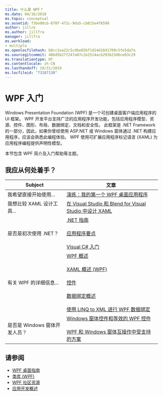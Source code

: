 ```yaml
---
title: 什么是 WPF？
ms.date: 04/16/2018
ms.topic: conceptual
ms.assetid: f3be98cb-870f-472c-9da5-cb815e4f6598
author: jillre
ms.author: jillfra
manager: jillfra
ms.workload:
- multiple
ms.openlocfilehash: b8cc1ea22c5cdbe85bf1d24d1641709c5fe5da7a
ms.sourcegitcommit: 40bd5b27f247a07c2e2514acb293b23d6ce03c29
ms.translationtype: HT
ms.contentlocale: zh-CN
ms.lasthandoff: 10/31/2019
ms.locfileid: "73187130"
---
```

# <a name="get-started-with-wpf"></a>WPF 入门

Windows Presentation Foundation (WPF) 是一个可创建桌面客户端应用程序的 UI 框架。 WPF 开发平台支持广泛的应用程序开发功能，包括应用程序模型、资源、控件、图形、布局、数据绑定、文档和安全性。 此框架是 .NET Framework 的一部分，因此，如果你曾经使用 ASP.NET 或 Windows 窗体通过 .NET 构建应用程序，应该会熟悉此编程体验。 WPF 使用可扩展应用程序标记语言 (XAML) 为应用程序编程提供声明性模型。

本节包含 WPF 简介及入门帮助等主题。

## <a name="where-should-i-start"></a>我应从何处着手？

|Subject|文章|
|-|-|
|我希望直接开始使用...|[演练：我的第一个 WPF 桌面应用程序](/dotnet/framework/wpf/getting-started/walkthrough-my-first-wpf-desktop-application)|
|我想比较 XAML 设计工具...|[在 Visual Studio 和 Blend for Visual Studio 中设计 XAML](../xaml-tools/designing-xaml-in-visual-studio.md)|
|是否是初次使用 .NET？|[.NET 指南](/dotnet/standard/)<br /><br />[应用程序要点](/dotnet/standard/application-essentials)<br /><br />[Visual C# 入门](../ide/quickstart-csharp-console.md)|
|有关 WPF 的详细信息...|[WPF 概述](/dotnet/framework/wpf/introduction-to-wpf)<br /><br />[XAML 概述 (WPF)](/dotnet/framework/wpf/advanced/xaml-overview-wpf)<br /><br />[控件](/dotnet/framework/wpf/controls/)<br /><br />[数据绑定概述](/dotnet/desktop-wpf/data/data-binding-overview)<br /><br />[使用 LINQ to XML 进行 WPF 数据绑定](/dotnet/framework/wpf/data/wpf-data-binding-with-linq-to-xml-overview)|
|是否是 Windows 窗体开发人员？|[Windows 窗体控件和等效的 WPF 控件](/dotnet/framework/wpf/advanced/windows-forms-controls-and-equivalent-wpf-controls)<br /><br />[WPF 和 Windows 窗体互操作中受支持的方案](/dotnet/framework/wpf/advanced/wpf-and-windows-forms-interoperation)|

## <a name="see-also"></a>请参阅

- [WPF 桌面指南](/dotnet/desktop-wpf/overview/index)
- [类库 (WPF)](/dotnet/framework/wpf/class-library-wpf)
- [WPF 社区资源](/dotnet/framework/wpf/getting-started/community-feedback)
- [应用开发概述](/dotnet/framework/wpf/app-development/index)
